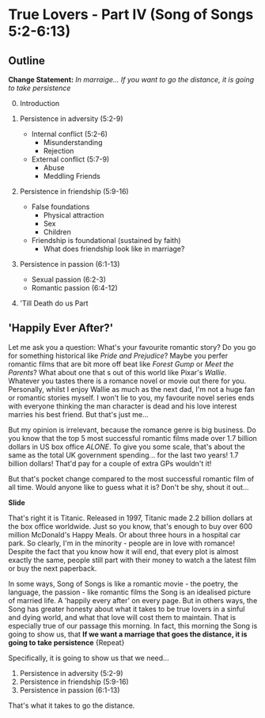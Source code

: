 # True Lovers - Part IV (Song of Songs 5:2-6:13)

## Outline

**Change Statement:** _In marraige... If you want to go the distance, it is going to take persistence_

0.  Introduction
1.  Persistence in adversity (5:2-9)

    -   Internal conflict (5:2-6)
        -   Misunderstanding
        -   Rejection
    -   External conflict (5:7-9)
        -   Abuse
        -   Meddling Friends

2.  Persistence in friendship (5:9-16)

    -   False foundations
        -   Physical attraction
        -   Sex
        -   Children
    -   Friendship is foundational (sustained by faith)
        -   What does friendship look like in marriage?

3.  Persistence in passion (6:1-13)

    -   Sexual passion (6:2-3)
    -   Romantic passion (6:4-12)

4.  'Till Death do us Part

## 'Happily Ever After?'

Let me ask you a question: What's your favourite romantic story? Do you go for something historical like _Pride and Prejudice_? Maybe you perfer romantic films that are bit more off beat like _Forest Gump_ or _Meet the Parents_? What about one that s out of this world like Pixar's _Wallie_. Whatever you tastes there is a romance novel or movie out there for you. Personally, whilst I enjoy Wallie as much as the next dad, I'm not a huge fan or romantic stories myself. I won't lie to you, my favourite novel series ends with everyone thinking the man character is dead and his love interest marries his best friend. But that's just me...

But my opinion is irrelevant, because the romance genre is big business. Do you know that the top 5 most successful romantic films made over 1.7 billion dollars in US box office _ALONE_. To give you some scale, that's about the same as the total UK government spending... for the last two years! 1.7 billion dollars! That'd pay for a couple of extra GPs wouldn't it!

But that's pocket change compared to the most successful romantic film of all time. Would anyone like to guess what it is? Don't be shy, shout it out...

**Slide**

That's right it is Titanic. Released in 1997, Titanic made 2.2 billion dollars at the box office worldwide. Just so you know, that's enough to buy over 600 million McDonald's Happy Meals. Or about three hours in a hospital car park. So clearly, I'm in the minority - people are in love with romance! Despite the fact that you know how it will end, that every plot is almost exactly the same, people still part with their money to watch a the latest film or buy the next paperback.

In some ways, Song of Songs is like a romantic movie - the poetry, the language, the passion - like romantic films the Song is an idealised picture of married life. A 'happily every after' on every page. But in others ways, the Song has greater honesty about what it takes to be true lovers in a sinful and dying world, and what that love will cost them to maintain. That is especially true of our passage this morning. In fact, this morning the Song is going to show us, that **If we want a marriage that goes the distance, it is going to take persistence** {Repeat}

Specifically, it is going to show us that we need...

1.  Persistence in adversity (5:2-9)
2.  Persistence in friendship (5:9-16)
3.  Persistence in passion (6:1-13)

That's what it takes to go the distance.
